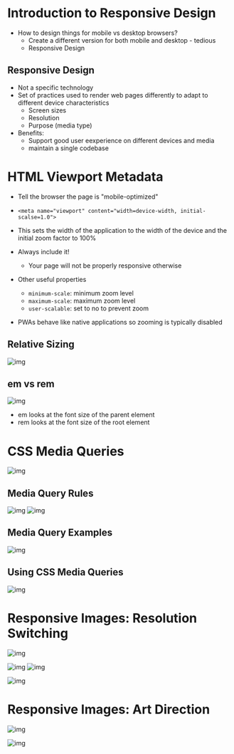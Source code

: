 
# Introduction to Responsive Design

- How to design things for mobile vs desktop browsers?
	- Create a different version for both mobile and desktop - tedious
	- Responsive Design

## Responsive Design
- Not a specific technology
- Set of practices used to render web pages differently to adapt to different device characteristics
	- Screen sizes
	- Resolution
	- Purpose (media type)
- Benefits:
	- Support good user eexperience on different devices and media
	- maintain a single codebase

# HTML Viewport Metadata
- Tell the browser the page is "mobile-optimized"
- `<meta name="viewport" content="width=device-width, initial-scalse=1.0">`
- This sets the width of the application to the width of the device and the initial zoom factor to 100%

- Always include it!
	- Your page will not be properly responsive otherwise
- Other useful properties
	- `minimum-scale`: minimum zoom level
	- `maximum-scale`: maximum zoom level
	- `user-scalable`: set to no to prevent zoom
- PWAs behave like native applications so zooming is typically disabled

## Relative Sizing
![img](<images/Pasted image 20250302200415.png>)

## em vs rem
![img](<images/Pasted image 20250302200425.png>)
- em looks at the font size of the parent element
- rem looks at the font size of the root element

# CSS Media Queries

![img](<images/Pasted image 20250302200638.png>)

## Media Query Rules

![img](<images/Pasted image 20250302200721.png>)
![img](<images/Pasted image 20250302200749.png>)


## Media Query Examples

![img](<images/Pasted image 20250302200923.png>)

## Using CSS Media Queries

![img](<images/Pasted image 20250302201122.png>)


# Responsive Images: Resolution Switching

![img](<images/Pasted image 20250302201350.png>)

![img](<images/Pasted image 20250302201732.png>)
![img](<images/Pasted image 20250302202053.png>)


![img](<images/Pasted image 20250302202321.png>)



# Responsive Images: Art Direction

![img](<images/Pasted image 20250302203358.png>)

![img](<images/Pasted image 20250302203501.png>)
